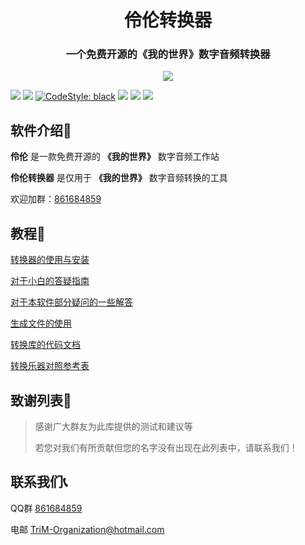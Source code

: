 <h1 align="center">伶伦转换器</h1>

<h3 align="center">一个免费开源的《我的世界》数字音频转换器</h3>

<p align="center">
<img src="https://img.shields.io/badge/BUILD%20WITH%20LOVE-FF3432?style=for-the-badge">
<p>


[![][Bilibili: 凌云金羿]](https://space.bilibili.com/397369002/)
[![][Bilibili: 诸葛亮与八卦阵]](https://space.bilibili.com/604072474) 
[![CodeStyle: black]](https://github.com/psf/black)
[![][python]](https://www.python.org/)
[![][license]](LICENSE)
[![][release]](../../releases)


<!-- 简体中文 | [English](README_EN.md) -->


## 软件介绍🚀

**伶伦** 是一款免费开源的 **《我的世界》** 数字音频工作站

**伶伦转换器** 是仅用于 **《我的世界》** 数字音频转换的工具

欢迎加群：[861684859](https://jq.qq.com/?_wv=1027&k=hpeRxrYr)

## 教程📕

[转换器的使用与安装](./docs/功能使用说明.md)

[对于小白的答疑指南](./docs/新手答疑指南.md)

[对于本软件部分疑问的一些解答](./docs/问与答.md)

[生成文件的使用](https://gitee.com/TriM-Organization/Musicreater/blob/master/docs/%E7%94%9F%E6%88%90%E6%96%87%E4%BB%B6%E7%9A%84%E4%BD%BF%E7%94%A8%E8%AF%B4%E6%98%8E.md)

[转换库的代码文档](https://gitee.com/TriM-Organization/Musicreater/blob/master/docs/%E5%BA%93%E7%9A%84%E7%94%9F%E6%88%90%E4%B8%8E%E5%8A%9F%E8%83%BD%E6%96%87%E6%A1%A3.md)

[转换乐器对照参考表](https://gitee.com/TriM-Organization/Musicreater/blob/master/docs/%E8%BD%AC%E6%8D%A2%E4%B9%90%E5%99%A8%E5%AF%B9%E7%85%A7%E8%A1%A8.md)

## 致谢列表🙏

> 感谢广大群友为此库提供的测试和建议等
>
> 若您对我们有所贡献但您的名字没有出现在此列表中，请联系我们！

## 联系我们📞

QQ群 [861684859](https://jq.qq.com/?_wv=1027&k=hpeRxrYr)

电邮 [TriM-Organization@hotmail.com](mailto:TriM-Organization@hotmail.com)


[Bilibili: 凌云金羿]: https://img.shields.io/badge/Bilibili-%E5%87%8C%E4%BA%91%E9%87%91%E7%BE%BF-00A1E7?style=for-the-badge
[Bilibili: 诸葛亮与八卦阵]: https://img.shields.io/badge/Bilibili-%E8%AF%B8%E8%91%9B%E4%BA%AE%E4%B8%8E%E5%85%AB%E5%8D%A6%E9%98%B5-00A1E7?style=for-the-badge
[CodeStyle: black]: https://img.shields.io/badge/code%20style-black-121110.svg?style=for-the-badge
[python]: https://img.shields.io/badge/python-3.6-AB70FF?style=for-the-badge
[release]: https://img.shields.io/github/v/release/EillesWan/Musicreater?style=for-the-badge
[license]: https://img.shields.io/badge/Licence-Apache-228B22?style=for-the-badge
